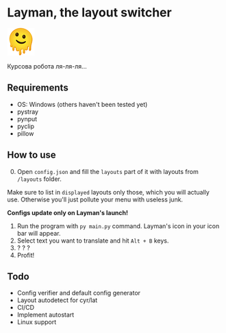 # Layman, the layout switcher

<img src="./static/icon.png">

Курсова робота ля-ля-ля...

## Requirements
- OS: Windows (others haven't been tested yet)
- pystray
- pynput
- pyclip
- pillow

## How to use
0. Open `config.json` and fill the `layouts` part of it with layouts from `/layouts` folder.

Make sure to list in `displayed` layouts only those, which you will actually use. Otherwise you'll just pollute your menu with useless junk.

__Configs update only on Layman's launch!__

1. Run the program with `py main.py` command. Layman's icon in your icon bar will appear.
2. Select text you want to translate and hit `Alt + B` keys.
3. ? ? ?
4. Profit!

## Todo
- Config verifier and default config generator
- Layout autodetect for cyr/lat
- CI/CD
- Implement autostart
- Linux support